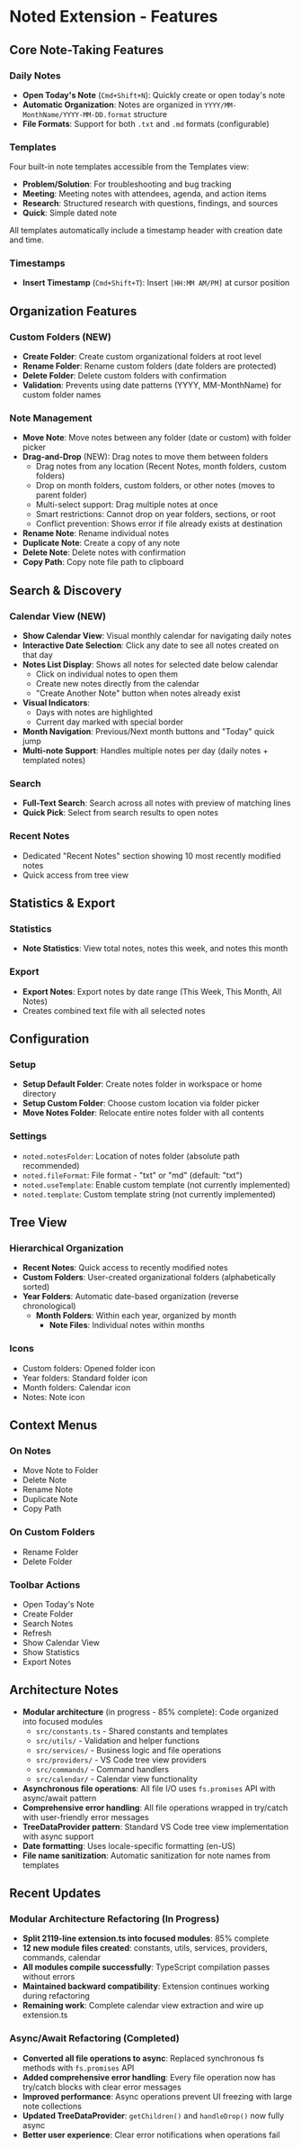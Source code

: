 # Noted Extension - Features

## Core Note-Taking Features

### Daily Notes
- **Open Today's Note** (`Cmd+Shift+N`): Quickly create or open today's note
- **Automatic Organization**: Notes are organized in `YYYY/MM-MonthName/YYYY-MM-DD.format` structure
- **File Formats**: Support for both `.txt` and `.md` formats (configurable)

### Templates
Four built-in note templates accessible from the Templates view:
- **Problem/Solution**: For troubleshooting and bug tracking
- **Meeting**: Meeting notes with attendees, agenda, and action items
- **Research**: Structured research with questions, findings, and sources
- **Quick**: Simple dated note

All templates automatically include a timestamp header with creation date and time.

### Timestamps
- **Insert Timestamp** (`Cmd+Shift+T`): Insert `[HH:MM AM/PM]` at cursor position

## Organization Features

### Custom Folders (NEW)
- **Create Folder**: Create custom organizational folders at root level
- **Rename Folder**: Rename custom folders (date folders are protected)
- **Delete Folder**: Delete custom folders with confirmation
- **Validation**: Prevents using date patterns (YYYY, MM-MonthName) for custom folder names

### Note Management
- **Move Note**: Move notes between any folder (date or custom) with folder picker
- **Drag-and-Drop** (NEW): Drag notes to move them between folders
  - Drag notes from any location (Recent Notes, month folders, custom folders)
  - Drop on month folders, custom folders, or other notes (moves to parent folder)
  - Multi-select support: Drag multiple notes at once
  - Smart restrictions: Cannot drop on year folders, sections, or root
  - Conflict prevention: Shows error if file already exists at destination
- **Rename Note**: Rename individual notes
- **Duplicate Note**: Create a copy of any note
- **Delete Note**: Delete notes with confirmation
- **Copy Path**: Copy note file path to clipboard

## Search & Discovery

### Calendar View (NEW)
- **Show Calendar View**: Visual monthly calendar for navigating daily notes
- **Interactive Date Selection**: Click any date to see all notes created on that day
- **Notes List Display**: Shows all notes for selected date below calendar
  - Click on individual notes to open them
  - Create new notes directly from the calendar
  - "Create Another Note" button when notes already exist
- **Visual Indicators**:
  - Days with notes are highlighted
  - Current day marked with special border
- **Month Navigation**: Previous/Next month buttons and "Today" quick jump
- **Multi-note Support**: Handles multiple notes per day (daily notes + templated notes)

### Search
- **Full-Text Search**: Search across all notes with preview of matching lines
- **Quick Pick**: Select from search results to open notes

### Recent Notes
- Dedicated "Recent Notes" section showing 10 most recently modified notes
- Quick access from tree view

## Statistics & Export

### Statistics
- **Note Statistics**: View total notes, notes this week, and notes this month

### Export
- **Export Notes**: Export notes by date range (This Week, This Month, All Notes)
- Creates combined text file with all selected notes

## Configuration

### Setup
- **Setup Default Folder**: Create notes folder in workspace or home directory
- **Setup Custom Folder**: Choose custom location via folder picker
- **Move Notes Folder**: Relocate entire notes folder with all contents

### Settings
- `noted.notesFolder`: Location of notes folder (absolute path recommended)
- `noted.fileFormat`: File format - "txt" or "md" (default: "txt")
- `noted.useTemplate`: Enable custom template (not currently implemented)
- `noted.template`: Custom template string (not currently implemented)

## Tree View

### Hierarchical Organization
- **Recent Notes**: Quick access to recently modified notes
- **Custom Folders**: User-created organizational folders (alphabetically sorted)
- **Year Folders**: Automatic date-based organization (reverse chronological)
  - **Month Folders**: Within each year, organized by month
    - **Note Files**: Individual notes within months

### Icons
- Custom folders: Opened folder icon
- Year folders: Standard folder icon
- Month folders: Calendar icon
- Notes: Note icon

## Context Menus

### On Notes
- Move Note to Folder
- Delete Note
- Rename Note
- Duplicate Note
- Copy Path

### On Custom Folders
- Rename Folder
- Delete Folder

### Toolbar Actions
- Open Today's Note
- Create Folder
- Search Notes
- Refresh
- Show Calendar View
- Show Statistics
- Export Notes

## Architecture Notes

- **Modular architecture** (in progress - 85% complete): Code organized into focused modules
  - `src/constants.ts` - Shared constants and templates
  - `src/utils/` - Validation and helper functions
  - `src/services/` - Business logic and file operations
  - `src/providers/` - VS Code tree view providers
  - `src/commands/` - Command handlers
  - `src/calendar/` - Calendar view functionality
- **Asynchronous file operations**: All file I/O uses `fs.promises` API with async/await pattern
- **Comprehensive error handling**: All file operations wrapped in try/catch with user-friendly error messages
- **TreeDataProvider pattern**: Standard VS Code tree view implementation with async support
- **Date formatting**: Uses locale-specific formatting (en-US)
- **File name sanitization**: Automatic sanitization for note names from templates

## Recent Updates

### Modular Architecture Refactoring (In Progress)
- **Split 2119-line extension.ts into focused modules**: 85% complete
- **12 new module files created**: constants, utils, services, providers, commands, calendar
- **All modules compile successfully**: TypeScript compilation passes without errors
- **Maintained backward compatibility**: Extension continues working during refactoring
- **Remaining work**: Complete calendar view extraction and wire up extension.ts

### Async/Await Refactoring (Completed)
- **Converted all file operations to async**: Replaced synchronous fs methods with `fs.promises` API
- **Added comprehensive error handling**: Every file operation now has try/catch blocks with clear error messages
- **Improved performance**: Async operations prevent UI freezing with large note collections
- **Updated TreeDataProvider**: `getChildren()` and `handleDrop()` now fully async
- **Better user experience**: Clear error notifications when operations fail
